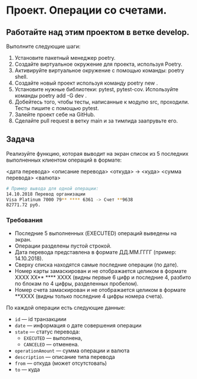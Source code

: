 # Проект. Операции со счетами.

## Работайте над этим проектом в ветке develop.

Выполните следующие шаги:

1. Установите пакетный менеджер poetry.
2. Создайте виртуальное окружение для проекта, используя Poetry.
3. Активируйте виртуальное окружение с помощью команды:
   poetry shell.
4. Создайте новый проект используя команду poetry new <file>.
5. Установите нужные библиотеки: pytest, pytest-cov. Используйте команды poetry add -G dev <file>.
6. Добейтесь того, чтобы тесты, написанные к модулю src, проходили. Тесты пишите с помощью pytest.
7. Залейте проект себе на GitHub.
8. Сделайте pull request в ветку main и за тимлида заапрувьте его.

## Задача

Реализуйте функцию, которая выводит на экран список из 5 последних выполненных клиентом операций в формате:

<дата перевода> <описание перевода>
<откуда> -> <куда>
<сумма перевода> <валюта>

```bash
# Пример вывода для одной операции:
14.10.2018 Перевод организации
Visa Platinum 7000 79** **** 6361 -> Счет **9638
82771.72 руб.
```

### Требования

- Последние 5 выполненных (EXECUTED) операций выведены на экран.
- Операции разделены пустой строкой.
- Дата перевода представлена в формате ДД.ММ.ГГГГ (пример: 14.10.2018).
- Сверху списка находятся самые последние операции (по дате).
- Номер карты замаскирован и не отображается целиком в формате  XXXX XX** **** XXXX (видны первые 6 цифр и последние 4, разбито по блокам по 4 цифры, разделенных пробелом).
- Номер счета замаскирован и не отображается целиком в формате  **XXXX 
(видны только последние 4 цифры номера счета).

По каждой операции есть следующие данные:

- `id` — id транзакциии
- `date` — информация о дате совершения операции
- `state` — статус перевода:
    - `EXECUTED`  — выполнена,
    - `CANCELED`  — отменена.
- `operationAmount` — сумма операции и валюта
- `description` — описание типа перевода
- `from` — откуда (может отсутстовать)
- `to` — куда